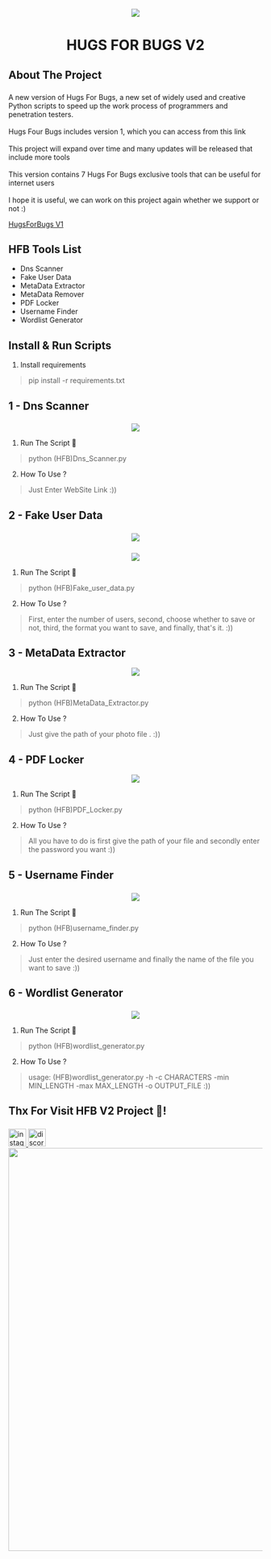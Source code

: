 <br clear="both">

<div align="center">
  <img height="" src="https://s8.uupload.ir/files/hugs_for_bugs_ze8q.png"  />
</div>

<h1 align="center">HUGS FOR BUGS V2</h1>

###

<h2 align="left">About The Project</h2>

###

<p align="left">A new version of Hugs For Bugs, a new set of widely used and creative Python scripts to speed up the work process of programmers and penetration testers.<br><br>Hugs Four Bugs includes version 1, which you can access from this link<br><br>This project will expand over time and many updates will be released that include more tools<br><br>This version contains 7 Hugs For Bugs exclusive tools that can be useful for internet users<br><br>I hope it is useful, we can work on this project again whether we support or not :)</p>

[HugsForBugs V1](https://zil.ink/d3f417) 

<h2 align="left">HFB Tools List</h2>

 - Dns Scanner
 - Fake User Data
 - MetaData Extractor
 - MetaData Remover
 - PDF Locker
 - Username Finder
 - Wordlist Generator

## Install & Run Scripts

 1. Install requirements

> pip install -r requirements.txt

<h2 align="left">1 - Dns Scanner</h2>

###

<div align="center">
  <img height="" src="https://s8.uupload.ir/files/record_2024_05_09_01_37_22_383_cdo9.gif"  />
</div>

 1. Run The Script 🥷

> python (HFB)Dns_Scanner.py

 2. How To Use ?

 > Just Enter WebSite Link  :))

<h2 align="left">2 - Fake User Data</h2>

###

<div align="center">
  <img height="" src="https://s8.uupload.ir/files/record_2024_05_09_01_37_48_352_8eb9.gif"  />
</div>

###

<div align="center">
  <img height="" src="https://s8.uupload.ir/files/screenshot_2024-05-09_022922_c0ny.png"  />
</div>

 1. Run The Script 🥷

> python (HFB)Fake_user_data.py

 2. How To Use ?

 > First, enter the number of users, second, choose whether to save or not, third, the format you want to save, and finally, that's it.  :))


<h2 align="left">3 - MetaData Extractor</h2>

<div align="center">
  <img height="" src="https://s8.uupload.ir/files/record_2024_05_09_01_38_57_603_yn3n.gif"  />
</div>

 1. Run The Script 🥷

> python (HFB)MetaData_Extractor.py

 2. How To Use ?

 > Just give the path of your photo file .  :))

<h2 align="left">4 - PDF Locker</h2>

<div align="center">
  <img height="" src="https://s8.uupload.ir/files/record_2024_05_09_01_40_42_451_uus.gif"  />
</div>

 1. Run The Script 🥷

> python (HFB)PDF_Locker.py

 2. How To Use ?

 > All you have to do is first give the path of your file and secondly enter the password you want :))

<h2 align="left">5 - Username Finder</h2>

###

<div align="center">
  <img height="" src="https://s8.uupload.ir/files/record_2024_05_09_01_41_06_686_cgxa.gif"  />
</div>

 1. Run The Script 🥷

> python (HFB)username_finder.py

 2. How To Use ?

 > Just enter the desired username and finally the name of the file you want to save :))

<h2 align="left">6 - Wordlist Generator</h2>

###

<div align="center">
  <img height="" src="https://s8.uupload.ir/files/record_2024_05_09_01_42_10_795_paz.gif"  />
</div>

 1. Run The Script 🥷

> python (HFB)wordlist_generator.py

 2. How To Use ?

 > usage: (HFB)wordlist_generator.py -h -c CHARACTERS -min MIN_LENGTH -max MAX_LENGTH -o OUTPUT_FILE :))
###

<h2 align="left">Thx For Visit HFB V2 Project  👋!</h2>

###

<div align="left">
  <a href="https://www.instagram.com/itz.__.samira" target="_blank">
  <img src="https://img.shields.io/static/v1?message=Instagram&logo=instagram&label=&color=E4405F&logoColor=white&labelColor=&style=for-the-badge" height="35" alt="instagram logo"  />
  
  </a>
  
  <a href="https://discord.com/users/755142355400786006" target="_blank">
  <img src="https://img.shields.io/static/v1?message=Discord&logo=discord&label=&color=7289DA&logoColor=white&labelColor=&style=for-the-badge" height="35" alt="discord logo"  />

  </a>
  
</div>

<div align="center">
  <img height="800" src="https://i.imgflip.com/65efzo.gif"  />
</div>

###
